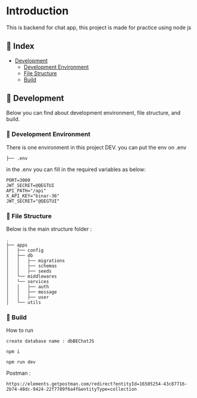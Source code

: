 # Introduction

This is backend for chat app, this project is made for practice using node js

## :ledger: Index

- [Development](#wrench-development)
  - [Development Environment](#nut_and_bolt-development-environment)
  - [File Structure](#file_folder-file-structure)
  - [Build](#hammer-build)

## :wrench: Development

Below you can find about development environment, file structure, and build.

### :nut_and_bolt: Development Environment

There is one environment in this project DEV.
you can put the env on .env

```
├── .env
```

in the .env you can fill in the required variables as below:

```
PORT=3000
JWT_SECRET=@QEGTUI
API_PATH="/api"
X_API_KEY="binar-36"
JWT_SECRET="@QEGTUI"
```

### :file_folder: File Structure

Below is the main structure folder :

```
.
├── apps
│   ├── config
│   ├── db
│   │   ├── migrations
│   │   ├── schemas
│   │   ├── seeds
│   └── middlewares
│   └── services
│   │   ├── auth
│   │   ├── message
│   │   ├── user
│   └── utils
```

### :hammer: Build

How to run

```
create database name : dbBEChatJS
```

```
npm i
```

```
npm run dev
```

Postman :

```
https://elements.getpostman.com/redirect?entityId=16505254-43c87716-2b74-48dc-9424-22f7789f6a4f&entityType=collection
```
